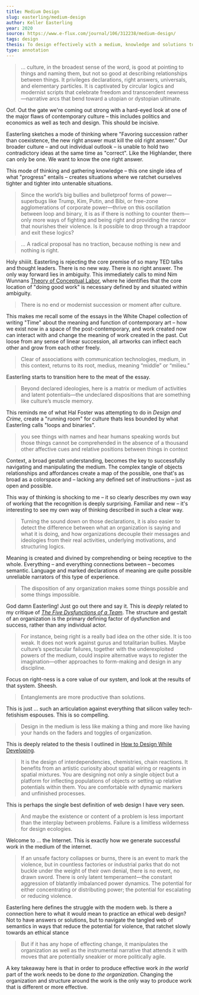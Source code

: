 ```yaml
---
title: Medium Design
slug: easterling/medium-design
author: Keller Easterling
year: 2020
source: https://www.e-flux.com/journal/106/312238/medium-design/
tags: design
thesis: To design effectively with a medium, knowledge and solutions to a system are less effective than understanding the relationships within the system, and how to manipulate and adjust those systems to move towards a set of outcomes.
type: annotation
---
```


> … culture, in the broadest sense of the word, is good at pointing to things and naming them, but not so good at describing relationships between things. It privileges declarations, right answers, universals, and elementary particles. It is captivated by circular logics and modernist scripts that celebrate freedom and transcendent newness—narrative arcs that bend toward a utopian or dystopian ultimate.

Oof. Out the gate we're coming out strong with a hard-eyed look at one of the major flaws of contemporary culture – this includes politics and economics as well as tech and design. This should be incisive.

Easterling sketches a mode of thinking where "Favoring succession rather than coexistence, the new right answer must kill the old right answer." Our broader culture – and out individual outlook – is unable to hold two contradictory ideas at the same time as "correct". Like the Highlander, there can only be one. We want to know the one right answer.

This mode of thinking and gathering knowledge – this one single idea of what "progress" entails – creates situations where we ratchet ourselves tighter and tighter into untenable situations.

> Since the world’s big bullies and bulletproof forms of power—superbugs like Trump, Kim, Putin, and Bibi, or free-zone agglomerations of corporate power—thrive on this oscillation between loop and binary, it is as if there is nothing to counter them—only more ways of fighting and being right and providing the rancor that nourishes their violence. Is it possible to drop through a trapdoor and exit these logics?

> … A radical proposal has no traction, because nothing is new and nothing is right.

Holy shiiiit. Easterling is rejecting the core premise of so many TED talks and thought leaders. There is no new way. There is no right answer. The only way forward lies in ambiguity. This immediately calls to mind Nim Wunnans [Theory of Conceptual Labor](http://conceptuallabor.com/), where he identifies that the core location of "doing good work" is necessary defined by and situated within ambiguity.

> There is no end or modernist succession or moment after culture.

This makes me recall some of the essays in the White Chapel collection of writing "Time" about the meaning and function of contemporary art – how we exist now in a space of the post-contemporary, and work created now can interact with and change the meaning of work created in the past. Cut loose from any sense of linear succession, all artworks can inflect each other and grow from each other freely.

> Clear of associations with communication technologies, medium, in this context, returns to its root, medius, meaning “middle” or “milieu.”

Easterling starts to transition here to the meat of the essay.

> Beyond declared ideologies, here is a matrix or medium of activities and latent potentials—the undeclared dispositions that are something like culture’s muscle memory.

This reminds me of what Hal Foster was attempting to do in _Design and Crime_, create a "running room" for culture thats less bounded by what Easterling calls "loops and binaries".

> you see things with names and hear humans speaking words but those things cannot be comprehended in the absence of a thousand other affective cues and relative positions between things in context

Context, a broad gestalt understanding, becomes the key to successfully navigating and manipulating the medium. The complex tangle of objects relationships and affordances create a map of the possible, one that's as broad as a colorspace and – lacking any defined set of instructions – just as open and possible.

This way of thinking is shocking to me – it so clearly describes my own way of working that the recognition is deeply surprising. Familiar and new – it's interesting to see my own way of thinking described in such a clear way.

> Turning the sound down on those declarations, it is also easier to detect the difference between what an organization is saying and what it is doing, and how organizations decouple their messages and ideologies from their real activities, underlying motivations, and structuring logics.

Meaning is created and divined by comprehending or being receptive to the whole. Everything – and everything connections between – becomes semantic. Language and marked declarations of meaning are quite possible unreliable narrators of this type of experience.

> The disposition of any organization makes some things possible and some things impossible.

God damn Easterling! Just go out there and say it. This is _deeply_ related to my critique of [_The Five Dysfunctions of a Team_](/bibliography/lencioni/five-disfunctions). The structure and gestalt of an organization is the primary defining factor of dysfunction and success, rather than any individual actor.

> For instance, being right is a really bad idea on the other side. It is too weak. It does not work against gurus and totalitarian bullies. Maybe culture’s spectacular failures, together with the underexploited powers of the medium, could inspire alternative ways to register the imagination—other approaches to form-making and design in any discipline.

Focus on right-ness is a core value of our system, and look at the results of that system. Sheesh.

> Entanglements are more productive than solutions.

This is just … such an articulation against everything that silicon valley tech-fetishism espouses. This is so compelling.

> Design in the medium is less like making a thing and more like having your hands on the faders and toggles of organization.

This is deeply related to the thesis I outlined in [How to Design While Developing](/texts/how-to-design-while-developing).

> It is the design of interdependencies, chemistries, chain reactions. It benefits from an artistic curiosity about spatial wiring or reagents in spatial mixtures. You are designing not only a single object but a platform for inflecting populations of objects or setting up relative potentials within them. You are comfortable with dynamic markers and unfinished processes.

This is perhaps the single best definition of web design I have very seen.

> And maybe the existence or content of a problem is less important than the interplay between problems. Failure is a limitless wilderness for design ecologies.

Welcome to … the Internet. This is exactly how we generate successful work in the medium of the internet.

> If an unsafe factory collapses or burns, there is an event to mark the violence, but in countless factories or industrial parks that do not buckle under the weight of their own denial, there is no event, no drawn sword. There is only latent temperament—the constant aggression of blatantly imbalanced power dynamics. The potential for either concentrating or distributing power; the potential for escalating or reducing violence.

Easterling here defines the struggle with the modern web. Is there a connection here to what it would mean to practice an ethical web design? Not to have answers or solutions, but to navigate the tangled web of semantics in ways that reduce the potential for violence, that ratchet slowly towards an ethical stance

> But if it has any hope of effecting change, it manipulates the organization as well as the instrumental narrative that attends it with moves that are potentially sneakier or more politically agile.

A key takeaway here is that in order to produce effective work _in the world_ part of the work needs to be done _to the organization_. Changing the organization and structure around the work is the only way to produce work that is different or more effective.


